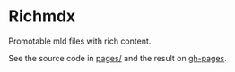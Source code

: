 # Richmdx

Promotable mld files with rich content.

See the source code in [pages/](pages/) and the result on [gh-pages](https://jonludlam.github.io/richmdx).
